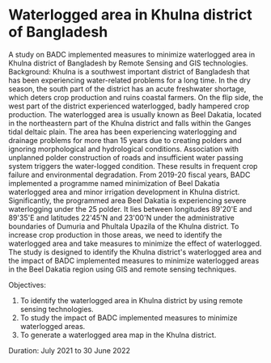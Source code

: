 # Waterlogged area in Khulna district of Bangladesh
A study on BADC implemented measures to minimize waterlogged area in Khulna district of Bangladesh by Remote Sensing and GIS technologies.
Background:
Khulna is a southwest important district of Bangladesh that has been experiencing water-related problems for a long time. In the dry season, 
the south part of the district has an acute freshwater shortage, which deters crop production and ruins coastal farmers. 
On the flip side, the west part of the district experienced waterlogged, badly hampered crop production. 
The waterlogged area is usually known as Beel Dakatia, located in the northeastern part of the Khulna district and falls within the Ganges tidal deltaic plain. 
The area has been experiencing waterlogging and drainage problems for more than 15 years due to creating polders and ignoring morphological and hydrological 
conditions. Association with unplanned polder construction of roads and insufficient water passing system triggers the water-logged condition. 
These results in frequent crop failure and environmental degradation. From 2019-20 fiscal years, BADC implemented a programme named minimization of Beel Dakatia
waterlogged area and minor irrigation development in Khulna district. Significantly, the programmed area Beel Dakatia is experiencing severe waterlogging 
under the 25 polder. It lies between longitudes 89'20'E and 89'35'E and latitudes 22'45'N and 23'00'N under the administrative boundaries of Dumuria and 
Phultala Upazila of the Khulna district. To increase crop production in those areas, we need to identify the waterlogged area and take measures to minimize the 
effect of waterlogged. The study is designed to identify the Khulna district's waterlogged area and the impact of BADC implemented measures to minimize 
waterlogged areas in the Beel Dakatia region using GIS and remote sensing techniques. 

Objectives:

1.	To identify the waterlogged area in Khulna district by using remote sensing technologies.
2.  To study the impact of BADC implemented measures to minimize waterlogged areas.
3. 	To generate a waterlogged area map in the Khulna district.

Duration: July 2021 to 30 June 2022
